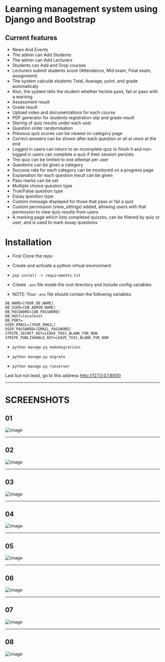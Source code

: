 # Learning management system using Django and Bootstrap

Current features
----------------

* News And Events
* The admin can Add Students
* The admin can Add Lecturers
* Students can Add and Drop courses
* Lecturers submit students score (Attendance, Mid exam, Final exam, assignment)
* The system calculat students Total, Avarage, point, and grade automaticaly
* Also, the system tells the student whether he/she pass, fail or pass with a warning
* Assessment result
* Grade result
* Upload video and documentations for each course
* PDF generator for students registration slip and grade result
* Storing of quiz results under each user
* Question order randomisation
* Previous quiz scores can be viewed on category page
* Correct answers can be shown after each question or all at once at the end
* Logged in users can return to an incomplete quiz to finish it and non-logged in users can complete a quiz if their
  session persists
* The quiz can be limited to one attempt per user
* Questions can be given a category
* Success rate for each category can be monitored on a progress page
* Explanation for each question result can be given
* Pass marks can be set
* Multiple choice question type
* True/False question type
* Essay question type
* Custom message displayed for those that pass or fail a quiz
* Custom permission (view_sittings) added, allowing users with that permission to view quiz results from users
* A marking page which lists completed quizzes, can be filtered by quiz or user, and is used to mark essay questions

# Installation

- First Clone the repo

- Create and activate a python virtual environment

- `pip install -r requirements.txt`

- Create `.env` file inside the root directory and include config variables
- NOTE: Your `.env` file should contain the following variables

```config
DB_NAME=[YOUR_DB_NAME]
DB_USER=[DB_ADMIN_NAME]
DB_PASSWORD=[DB_PASSWORD]
DB_HOST=localhost
DB_PORT=
USER_EMAIL=[YOUR_EMAIL]
USER_PASSWORD=[EMAIL_PASSWORD]
STRIPE_SECRET_KEY=LEAVE_THIS_BLANK_FOR_NOW
STRIPE_PUBLISHABLE_KEY=LEAVE_THIS_BLANK_FOR_NOW
```

- `python manage.py makemigrations`

- `python manage.py migrate`

- `python manage.py runserver`

Last but not least, go to this address http://127.0.0.1:8000

----

# SCREENSHOTS

## 01
![image](https://github.com/QuickPythonDeveloper/django_lms/blob/main/screen%20shots/Screen%20Shot%201401-12-23%20at%2023.36.57.png)

----

## 02
![image](https://github.com/QuickPythonDeveloper/django_lms/blob/main/screen%20shots/Screen%20Shot%201401-12-23%20at%2023.40.03.png)

----

## 03
![image](https://github.com/QuickPythonDeveloper/django_lms/blob/main/screen%20shots/Screen%20Shot%201401-12-23%20at%2023.41.42.png)

----

## 04
![image](https://github.com/QuickPythonDeveloper/django_lms/blob/main/screen%20shots/Screen%20Shot%201401-12-23%20at%2023.42.08.png)

----

## 05
![image](https://github.com/QuickPythonDeveloper/django_lms/blob/main/screen%20shots/Screen%20Shot%201401-12-23%20at%2023.45.33.png)

----

## 06
![image](https://github.com/QuickPythonDeveloper/django_lms/blob/main/screen%20shots/Screen%20Shot%201401-12-23%20at%2023.45.47.png)

----

## 07
![image](https://github.com/QuickPythonDeveloper/django_lms/blob/main/screen%20shots/Screen%20Shot%201401-12-23%20at%2023.46.16.png)

----

## 08
![image](https://github.com/QuickPythonDeveloper/django_lms/blob/main/screen%20shots/Screen%20Shot%201401-12-23%20at%2023.46.29.png)
